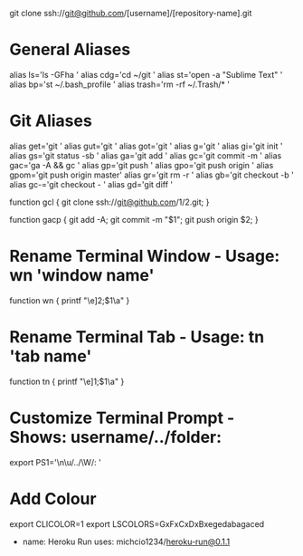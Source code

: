 git clone ssh://git@github.com/[username]/[repository-name].git

# General Aliases

alias ls='ls -GFha '
alias cdg='cd ~/git '
alias st='open -a "Sublime Text" '
alias bp='st ~/.bash_profile '
alias trash='rm -rf ~/.Trash/* '

# Git Aliases

alias get='git '
alias gut='git '
alias got='git '
alias g='git '
alias gi='git init '
alias gs='git status -sb '
alias ga='git add '
alias gc='git commit -m '
alias gac='ga -A && gc '
alias gp='git push '
alias gpo='git push origin '
alias gpom='git push origin master'
alias gr='git rm -r '
alias gb='git checkout -b '
alias gc-='git checkout - '
alias gd='git diff '

function gcl {
	git clone ssh://git@github.com/$1/$2.git;
}

function gacp {
	git add -A;
	git commit -m "$1";
	git push origin $2;
}

# Rename Terminal Window - Usage: wn 'window name'

function wn {
	printf "\e]2;$1\a"
}

# Rename Terminal Tab - Usage: tn 'tab name'

function tn {
	printf "\e]1;$1\a"
}

# Customize Terminal Prompt - Shows: username/../folder:

export PS1='\n\u/../\W/: '

#  Add Colour

export CLICOLOR=1
export LSCOLORS=GxFxCxDxBxegedabagaced



- name: Heroku Run
  uses: michcio1234/heroku-run@0.1.1
